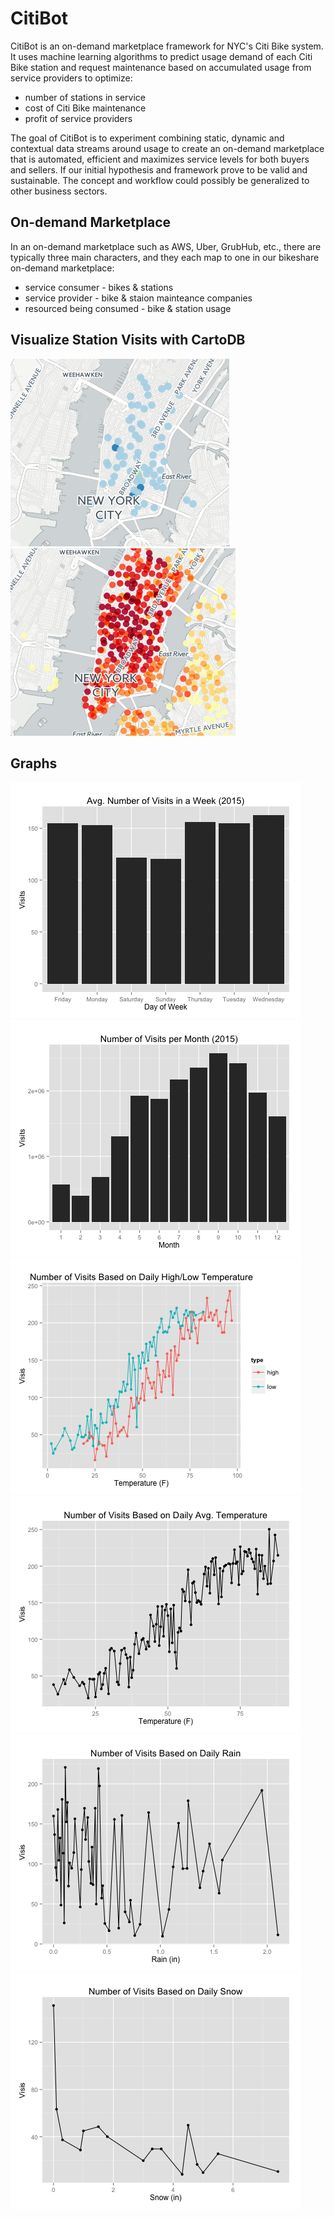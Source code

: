 CitiBot
==============
CitiBot is an on-demand marketplace framework for NYC's Citi Bike system. It uses machine learning algorithms to predict usage demand of each Citi Bike station and request maintenance based on accumulated usage from service providers to optimize:
* number of stations in service 
* cost of Citi Bike maintenance
* profit of service providers 

The goal of CitiBot is to experiment combining static, dynamic and contextual data streams around usage to create an on-demand marketplace that is automated, efficient and maximizes service levels for both buyers and sellers. If our initial hypothesis and framework prove to be valid and sustainable. The concept and workflow could possibly be generalized to other business sectors.

On-demand Marketplace
---------------------
In an on-demand marketplace such as AWS, Uber, GrubHub, etc., there are typically three main characters, and they each map to one in our bikeshare on-demand marketplace:
* service consumer - bikes & stations
* service provider - bike & staion mainteance companies
* resourced being consumed - bike & station usage

Visualize Station Visits with CartoDB
---------------------------------
[![img](graphs/cartoFeb.png)](https://violinbeats.cartodb.com/viz/d387b8fe-eead-11e5-a8f9-0e5db1731f59/public_map)
[![img](graphs/yearly.png)](https://violinbeats.cartodb.com/viz/5acb6566-fc39-11e5-a82a-0e3a376473ab/public_map)

Graphs
-------
![img](graphs/avgDayVisits.png)
![img](graphs/monthVisits.png)
![img](graphs/tempVisits.png)
![img](graphs/avgTempVisits.png)
![img](graphs/rainVisits.png)
![img](graphs/snowVisits.png)
